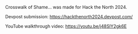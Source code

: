 Crosswalk of Shame... was made for Hack the North 2024. 

Devpost submission: https://hackthenorth2024.devpost.com/

YouTube walkthrough video: https://youtu.be/j48SlY2gk6E 
